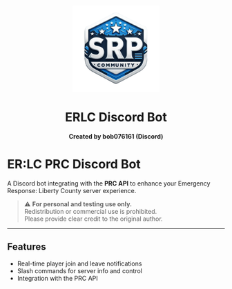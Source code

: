 <p align="center">
  <img src="logo.png" width="200" height="200" alt="ERLC Bot Logo"/>
</p>

<h1 align="center">ERLC Discord Bot</h1>
<p align="center"><b>Created by bob076161 (Discord)</b></p>

# ER:LC PRC Discord Bot

A Discord bot integrating with the **PRC API** to enhance your Emergency Response: Liberty County server experience.

> ⚠️ **For personal and testing use only.**  
> Redistribution or commercial use is prohibited.  
> Please provide clear credit to the original author.

---

## Features

- Real-time player join and leave notifications  
- Slash commands for server info and control  
- Integration with the PRC API 
